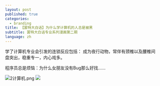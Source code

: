 ```yaml
---
layout: post
published: true
categories:
  - branding
title: 【罢特大白话】为什么学计算机的人总是被黑
subtitle: 罢特大白话专业系列漫画第二期
language: zh
---
```

学了计算机专业会引发的连锁反应包括：
成为夜行动物，常伴有颈椎以及腰椎间盘突出，稳重专一，内心戏多。

程序员总是烦恼：为什么女朋友没有Bug那么好找......

![2计算机.png]({{site.baseurl}}/image/2计算机.png)
![]({{site.baseurl}}/image/2%E8%AE%A1%E7%AE%97%E6%9C%BA.png)
